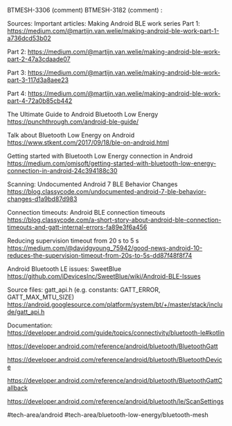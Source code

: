 BTMESH-3306 (comment)
BTMESH-3182 (comment) : 


Sources:
Important articles:
Making Android BLE work series
Part 1: https://medium.com/@martijn.van.welie/making-android-ble-work-part-1-a736dcd53b02

Part 2: https://medium.com/@martijn.van.welie/making-android-ble-work-part-2-47a3cdaade07

Part 3: https://medium.com/@martijn.van.welie/making-android-ble-work-part-3-117d3a8aee23

Part 4: https://medium.com/@martijn.van.welie/making-android-ble-work-part-4-72a0b85cb442

The Ultimate Guide to Android Bluetooth Low Energy
https://punchthrough.com/android-ble-guide/

Talk about Bluetooth Low Energy on Android
https://www.stkent.com/2017/09/18/ble-on-android.html

Getting started with Bluetooth Low Energy connection in Android
https://medium.com/omisoft/getting-started-with-bluetooth-low-energy-connection-in-android-24c394188c30

 

Scanning:
Undocumented Android 7 BLE Behavior Changes
https://blog.classycode.com/undocumented-android-7-ble-behavior-changes-d1a9bd87d983

Connection timeouts:
Android BLE connection timeouts
https://blog.classycode.com/a-short-story-about-android-ble-connection-timeouts-and-gatt-internal-errors-fa89e3f6a456

Reducing supervision timeout from 20 s to 5 s
https://medium.com/@davidgyoung_75942/good-news-android-10-reduces-the-supervision-timeout-from-20s-to-5s-dd87f48f8f74 

Android Bluetooth LE issues:
SweetBlue
https://github.com/iDevicesInc/SweetBlue/wiki/Android-BLE-Issues

Source files:
gatt_api.h (e.g. constants: GATT_ERROR, GATT_MAX_MTU_SIZE)  
https://android.googlesource.com/platform/system/bt/+/master/stack/include/gatt_api.h

Documentation:
https://developer.android.com/guide/topics/connectivity/bluetooth-le#kotlin

https://developer.android.com/reference/android/bluetooth/BluetoothGatt

https://developer.android.com/reference/android/bluetooth/BluetoothDevice

https://developer.android.com/reference/android/bluetooth/BluetoothGattCallback

https://developer.android.com/reference/android/bluetooth/le/ScanSettings

#tech-area/android 
#tech-area/bluetooth-low-energy/bluetooth-mesh